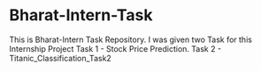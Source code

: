 # Bharat-Intern-Task
This is Bharat-Intern Task Repository.
I was given two Task for this Internship Project
Task 1 - Stock Price Prediction.
Task 2 - Titanic_Classification_Task2
